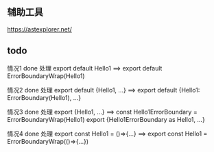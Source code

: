 ## 辅助工具
https://astexplorer.net/

## todo

情况1 done
处理 export default Hello1  ==>  export default ErrorBoundaryWrap(Hello1)

情况2 done
处理 export default {Hello1, ...}
==>
export default {Hello1: ErrorBoundary(Hello1), ...}

情况3 done
处理 export {Hello1, ...}
==>
const Hello1ErrorBoundary = ErrorBoundaryWrap(Hello1)
export {Hello1ErrorBoundary as Hello1, ...}

情况4 done
处理 export const Hello1 = ()=>{...}
==>
export const Hello1 = ErrorBoundaryWrap(()=>{...})